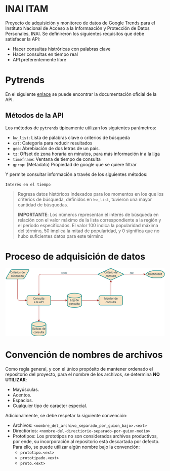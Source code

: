 # INAI ITAM
Proyecto de adquisición y monitoreo de datos de Google Trends para el Instituto Nacional de Acceso a la Informaación y Protección de Datos Personales, INAI. Se definireron los siguientes requisitos que debe satisfacer la API:
-   Hacer consultas histróricas con palabras clave
-   Hacer consultas en tiempo real
-   API preferentemente libre

# Pytrends
En el siguiente [enlace](https://pypi.org/project/pytrends/) se puede encontrar la documentación oficial de la API.

## Métodos de la API
Los métodos de `pytrends` típicamente utilizan los siguientes parámetros:
-   `kw_list`: Lista de pálabras clave o criterios de búsqueda
-   `cat`: Categoría para reducir resultados
-   `geo`: Abrebiación de dos letras de un país.
-   `tz`: Offset de zona horaria en minutos, para más información ir a la [liga](https://en.wikipedia.org/wiki/UTC_offset)
-   `timeframe`: Ventana de tiempo de consulta
-   `gprop`: (Metadato) Propiedad de google que se quiere filtrar

Y permite consultar información a través de los siguientes métodos:

`Interés en el tiempo`

>Regresa datos históricos indexados para los momentos en los que los criterios de búsqueda, definidos en `kw_list`, tuvieron una mayor cantidad de búsquedas.
>
>**IMPORTANTE**: Los números representan el interés de búsqueda en relación con el valor máximo de la lista correspondiente a la región y el período especificados. El valor 100 indica la popularidad máxima del término, 50 implica la mitad de popularidad, y 0 significa que no hubo suficientes datos para este término


# Proceso de adquisición de datos

![adquisicion-datos](/diagramas-flujo/adquisicion_datos_trends_api.drawio.png)


# Convención de nombres de archivos

Como regla general, y con el único propósito de mantener ordenado el repositorio del proyecto, para el nombre de los archivos, se determina **NO UTILIZAR**:
-   Mayúsculas.
-   Acentos.
-   Espacios.
-   Cualquier tipo de caracter especial.

Adicionalmente, se debe respetar la siguiente convención:
-   Archivos: `<nombre_del_archivo_separado_por_guion_bajo>.<ext>`
-   Directiorios: `<nombre-del-directiorio-separado-por-guion-medio>`
-   Prototipos: Los prototipos no son considerados archivos productivos, por ende, su incorporación al repositorio está descartada por defecto. Para ello, se puede utilizar algún nombre bajo la convención:
    -   `prototipo.<ext>`
    -   `prototipado.<ext>`
    -   `proto.<ext>`
